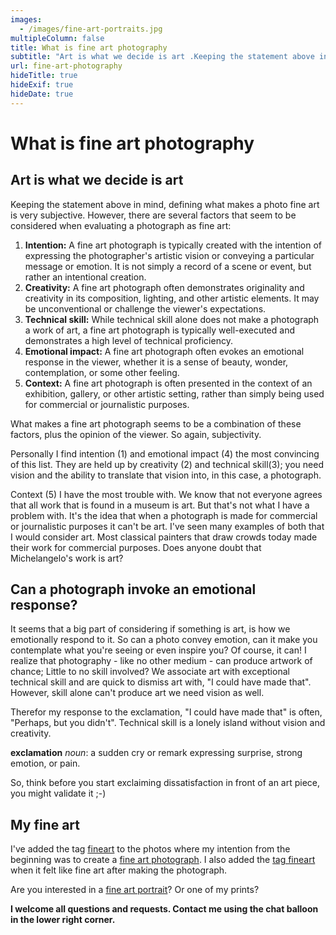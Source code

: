 ```yaml
---
images:
  - /images/fine-art-portraits.jpg
multipleColumn: false
title: What is fine art photography
subtitle: "Art is what we decide is art .Keeping the statement above in mind, defining what makes a photo fine art is very subjective. However, there are several factors that seem to be considered when evaluating a photograph as fine art"
url: fine-art-photography
hideTitle: true
hideExif: true
hideDate: true
---
```


# What is fine art photography

## Art is what we decide is art

Keeping the statement above in mind, defining what makes a photo fine art is very subjective. However, there are several factors that seem to be considered when evaluating a photograph as fine art:

1. **Intention:** A fine art photograph is typically created with the intention of expressing the photographer's artistic vision or conveying a particular message or emotion. It is not simply a record of a scene or event, but rather an intentional creation.
2. **Creativity:** A fine art photograph often demonstrates originality and creativity in its composition, lighting, and other artistic elements. It may be unconventional or challenge the viewer's expectations.
3. **Technical skill:** While technical skill alone does not make a photograph a work of art, a fine art photograph is typically well-executed and demonstrates a high level of technical proficiency.
4. **Emotional impact:** A fine art photograph often evokes an emotional response in the viewer, whether it is a sense of beauty, wonder, contemplation, or some other feeling.
5. **Context:** A fine art photograph is often presented in the context of an exhibition, gallery, or other artistic setting, rather than simply being used for commercial or journalistic purposes.

What makes a fine art photograph seems to be a combination of these factors, plus the opinion of the viewer. So again, subjectivity.

Personally I find intention (1) and emotional impact (4) the most convincing of this list. They are held up by creativity (2) and technical skill(3); you need vision and the ability to translate that vision into, in this case, a photograph.

Context (5) I have the most trouble with. We know that not everyone agrees that all work that is found in a museum is art. But that's not what I have a problem with. It's the idea that when a photograph is made for commercial or journalistic purposes it can't be art. I've seen many examples of both that I would consider art. Most classical painters that draw crowds today made their work for commercial purposes. Does anyone doubt that Michelangelo's work is art?

## Can a photograph invoke an emotional response?

It seems that a big part of considering if something is art, is how we emotionally respond to it. So can a photo convey emotion, can it make you contemplate what you're seeing or even inspire you? Of course, it can! I realize that photography - like no other medium - can produce artwork of chance; Little to no skill involved? We associate art with exceptional technical skill and are quick to dismiss art with, "I could have made that". However, skill alone can't produce art we need vision as well.

Therefor my response to the exclamation, "I could have made that" is often, "Perhaps, but you didn't". Technical skill is a lonely island without vision and creativity.

**exclamation** _noun_: a sudden cry or remark expressing surprise, strong emotion, or pain.

So, think before you start exclaiming dissatisfaction in front of an art piece, you might validate it ;-)

## My fine art

I've added the tag [fineart](/tags/fineart/) to the photos where my intention from the beginning was to create a [fine art photograph](/tags/fineart/). I also added the [tag fineart](/tags/fineart/) when it felt like fine art after making the photograph.

Are you interested in a [fine art portrait](/tags/portrait/)? Or one of my prints?

**I welcome all questions and requests. Contact me using the chat balloon in the lower right corner.**
